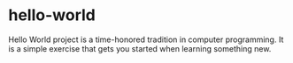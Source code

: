# hello-world
Hello World project is a time-honored tradition in computer programming. It is a simple exercise that gets you started when learning something new.
